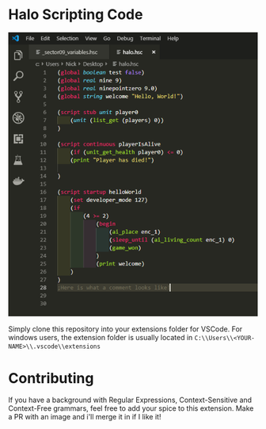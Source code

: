 # Halo Scripting Code

![alt text](image.png 'image.png')

Simply clone this repository into your extensions folder for VSCode. For windows users, the extension folder is usually located in `C:\\Users\\<YOUR-NAME>\\.vscode\\extensions`

# Contributing

If you have a background with Regular Expressions, Context-Sensitive and Context-Free grammars, feel free to add your spice to this extension. Make a PR with an image and i'll merge it in if I like it!
